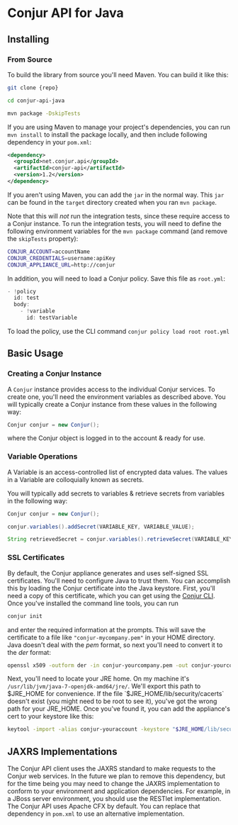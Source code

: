 Conjur API for Java
===================

## Installing

### From Source

To build the library from source you'll need Maven.  You can build it like this:

```bash
git clone {repo}

cd conjur-api-java

mvn package -DskipTests

```

If you are using Maven to manage your project's dependencies, you can run `mvn install` to install the package locally, and then include following dependency in your `pom.xml`:

```xml
<dependency>
  <groupId>net.conjur.api</groupId>
  <artifactId>conjur-api</artifactId>
  <version>1.2</version>
</dependency>
```

If you aren't using Maven, you can add the `jar` in the normal way.  This `jar` can be found in
the `target` directory created when you ran `mvn package`.

Note that this will *not* run the integration tests, since these require access to a Conjur instance.  To run the
integration tests, you will need to define the following environment variables for the `mvn package` command 
(and remove the `skipTests` property):

```bash
CONJUR_ACCOUNT=accountName
CONJUR_CREDENTIALS=username:apiKey
CONJUR_APPLIANCE_URL=http://conjur
```

In addition, you will need to load a Conjur policy. Save this file as `root.yml`:

```java
- !policy
  id: test
  body:
    - !variable
      id: testVariable
```

To load the policy, use the CLI command `conjur policy load root root.yml`

## Basic Usage

### Creating a Conjur Instance

A `Conjur` instance provides access to the individual Conjur services. To create one, you'll need the environment
variables as described above. You will typically create a Conjur instance from these values in the following way:

```java
Conjur conjur = new Conjur();

```

where the Conjur object is logged in to the account & ready for use.


### Variable Operations

A Variable is an access-controlled list of encrypted data values. The values in a Variable are colloquially known as
secrets.

You will typically add secrets to variables & retrieve secrets from variables in the following way:

```java
Conjur conjur = new Conjur();

conjur.variables().addSecret(VARIABLE_KEY, VARIABLE_VALUE);

String retrievedSecret = conjur.variables().retrieveSecret(VARIABLE_KEY);
```


### SSL Certificates

By default, the Conjur appliance generates and uses self-signed SSL certificates. You'll need to configure
Java to trust them. You can accomplish this by loading the Conjur certificate into the Java keystore.
First, you'll need a copy of this certificate, which you can get using the [Conjur CLI](https://developer.conjur.net/cli).
Once you've installed the command line tools, you can run

```bash
conjur init
```

and enter the required information at the prompts.  This will save the certificate to a file like `"conjur-mycompany.pem"`
in your HOME directory.  Java doesn't deal with the *pem* format, so next you'll need to convert it to the *der* format:

```bash
openssl x509 -outform der -in conjur-yourcompany.pem -out conjur-yourcompany.der
```

Next, you'll need to locate your JRE home.   On my machine it's `/usr/lib/jvm/java-7-openjdk-amd64/jre/`.  We'll export
this path to $JRE_HOME for convenience. If the file `$JRE_HOME/lib/security/cacerts` doesn't exist (you might need to be
root to see it), you've got the wrong path for your JRE_HOME.  Once you've found it, you can add the appliance's cert
to your keystore like this:

```bash
keytool -import -alias conjur-youraccount -keystore "$JRE_HOME/lib/security/cacerts"  -file ./conjur-youraccount.der
```


## JAXRS Implementations

The Conjur API client uses the JAXRS standard to make requests to the Conjur web services.  In the future we plan to
remove this dependency, but for the time being you may need to change the JAXRS implementation to conform to your
environment and application dependencies.  For example, in a JBoss server environment, you should use the RESTlet
implementation.  The Conjur API uses Apache CFX by default.  You can replace that dependency in `pom.xml` to use an
alternative implementation.
